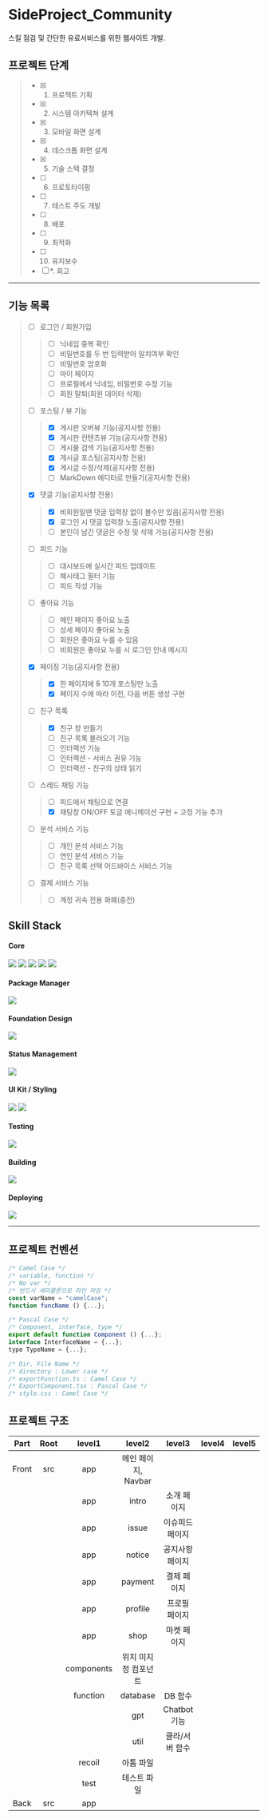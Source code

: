 # SideProject_Community
스킬 점검 및 간단한 유료서비스를 위한 웹사이트 개발.

## 프로젝트 단계

> - [x] 1. 프로젝트 기획
> - [x] 2. 시스템 아키텍쳐 설계
> - [x] 3. 모바일 화면 설계
> - [x] 4. 데스크톱 화면 설계
> - [x] 5. 기술 스택 결정
> - [ ] 6. 프로토타이핑
> - [ ] 7. 테스트 주도 개발
> - [ ] 8. 배포
> - [ ] 9. 최적화
> - [ ] 10. 유지보수
> - [ ] *. 회고


---
## 기능 목록
> - [ ] 로그인 / 회원가입
>> - [ ] 닉네임 중복 확인
>> - [ ] 비밀번호를 두 번 입력받아 일치여부 확인
>> - [ ] 비밀번호 암호화
>> - [ ] 마이 페이지
>> - [ ] 프로필에서 닉네임, 비밀번호 수정 기능
>> - [ ] 회원 탈퇴(회원 데이터 삭제)
> - [ ] 포스팅 / 뷰 기능
>> - [x] 게시판 오버뷰 기능(공지사항 전용)
>> - [x] 게시판 컨텐츠뷰 기능(공지사항 전용)
>> - [ ] 게시물 검색 기능(공지사항 전용)
>> - [x] 게시글 포스팅(공지사항 전용)
>> - [x] 게시글 수정/삭제(공지사항 전용)
>> - [ ] MarkDown 에디터로 만들기(공지사항 전용)
> - [x] 댓글 기능(공지사항 전용)
>> - [x] 비회원일땐 댓글 입력창 없이 볼수만 있음(공지사항 전용)
>> - [x] 로그인 시 댓글 입력창 노출(공지사항 전용)
>> - [ ] 본인이 남긴 댓글은 수정 및 삭제 가능(공지사항 전용)
> - [ ] 피드 기능
>> - [ ] 대시보드에 실시간 피드 업데이트
>> - [ ] 해시태그 필터 기능
>> - [ ] 피드 작성 기능
> - [ ] 좋아요 기능
>> - [ ] 메인 페이지 좋아요 노출
>> - [ ] 상세 페이지 좋아요 노출
>> - [ ] 회원은 좋아요 누를 수 있음
>> - [ ] 비회원은 좋아요 누를 시 로그인 안내 메시지
> - [x] 페이징 기능(공지사항 전용)
>> - [x] 한 페이지에 ~~5~~ 10개 포스팅만 노출
>> - [x] 페이지 수에 따라 이전, 다음 버튼 생성 구현
> - [ ] 친구 목록
>> - [x] 친구 창 만들기
>> - [ ] 친구 목록 불러오기 기능
>> - [ ] 인터랙션 기능
>> - [ ] 인터랙션 - 서비스 권유 기능
>> - [ ] 인터랙션 - 친구의 상태 읽기
> - [ ] 스레드 채팅 기능
>> - [ ] 피드에서 채팅으로 연결
>> - [x] 채팅창 ON/OFF 토글 애니메이션 구현 + 고정 기능 추가
> - [ ] 분석 서비스 기능
>> - [ ] 개인 분석 서비스 기능
>> - [ ] 연인 분석 서비스 기능
>> - [ ] 친구 목록 선택 어드바이스 서비스 기능
> - [ ] 결제 서비스 기능
>> - [ ] 계정 귀속 전용 화폐(충전)


## Skill Stack

#### Core
<img src="https://img.shields.io/badge/-Next.JS 13.4.2-000000?logo=next.js&logoColor=white">  <img src="https://img.shields.io/badge/-TypeScript 5.0.4-3178C6?logo=typescript&logoColor=white">  <img src="https://img.shields.io/badge/-MySQL 8.0-4479A1?logo=mysql&logoColor=white">  <img src="https://img.shields.io/badge/-Node.js 18.16.0-339933?logo=node.js&logoColor=white">  <img src="https://img.shields.io/badge/-Express.js 4.18.2-4479A1?logo=express&logoColor=white"> 

#### Package Manager
<img src="https://img.shields.io/badge/-npm-CB3837?logo=npm&logoColor=white">

#### Foundation Design
<img src="https://img.shields.io/badge/-Figma-F24E1E?logo=figma&logoColor=white">

#### Status Management
<img src="https://img.shields.io/badge/-Redux Toolkit-764ABC?logo=redux&logoColor=white">

#### UI Kit / Styling
<img src="https://img.shields.io/badge/-Tailwind 3.3.2-06B6D4?logo=tailwindcss&logoColor=white">  <img src="https://img.shields.io/badge/-React Icons-61DAFB?logo=react&logoColor=white">

#### Testing
<img src="https://img.shields.io/badge/-Jest-C21325?logo=jest&logoColor=white">

#### Building
<img src="https://img.shields.io/badge/-Webpack-8DD6F9?logo=webpack&logoColor=white">

#### Deploying
<img src="https://img.shields.io/badge/-Vercel-000000?logo=vercel&logoColor=white">

---

## 프로젝트 컨벤션
```javascript
/* Camel Case */
/* variable, function */
/* No var */
/* 반드시 세미콜론으로 라인 마감 */
const varName = "camelCase";
function funcName () {...};

/* Pascal Case */
/* Component, interface, type */
export default function Component () {...};
interface InterfaceName = {...};
type TypeName = {...};

/* Dir, File Name */
/* directory : Lower case */
/* exportFunction.ts : Camel Case */
/* ExportComponent.tsx : Pascal Case */
/* style.css : Camel Case */
```


## 프로젝트 구조

| Part | Root | level1 | level2 | level3 | level4 | level5 | level6 | level7 | level8 | level9 | level10 |
|:-----:|:---:|:---:|:---:|:---:|:---:|:---:|:---:|:---:|:---:|:---:|:---:|
| Front | src | app | 메인 페이지, Navbar |
|       |     | app | intro | 소개 페이지 |
|       |     | app | issue | 이슈피드 페이지 |
|       |     | app | notice | 공지사항 페이지 |
|       |     | app | payment | 결제 페이지 |
|       |     | app | profile | 프로필 페이지 |
|       |     | app | shop | 마켓 페이지 |
|       |     | components | 위치 미지정 컴포넌트 |
|       |     | function | database | DB 함수 |
|       |     |          | gpt      | Chatbot 기능 |
|       |     |          | util     | 클라/서버 함수 |
|       |     | recoil | 아톰 파일 |
|       |     | test | 테스트 파일 |
| Back  | src | app |

